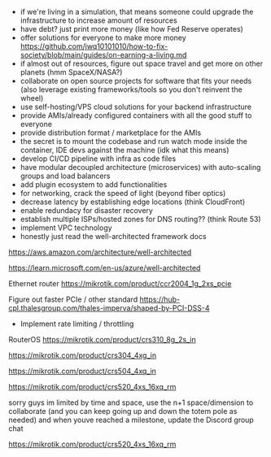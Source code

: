 - if we're living in a simulation, that means someone could upgrade the infrastructure to increase amount of resources
- have debt? just print more money (like how Fed Reserve operates)
- offer solutions for everyone to make more money
  https://github.com/jwq10101010/how-to-fix-society/blob/main/guides/on-earning-a-living.md
- if almost out of resources, figure out space travel and get more on other planets (hmm SpaceX/NASA?)
- collaborate on open source projects for software that fits your needs (also leverage existing frameworks/tools so you don't reinvent the wheel)
- use self-hosting/VPS cloud solutions for your backend infrastructure
- provide AMIs/already configured containers with all the good stuff to everyone
- provide distribution format / marketplace for the AMIs
- the secret is to mount the codebase and run watch mode inside the container, IDE devs against the machine (idk what this means)
- develop CI/CD pipeline with infra as code files
- have modular decoupled architecture (microservices) with auto-scaling groups and load balancers
- add plugin ecosystem to add functionalities
- for networking, crack the speed of light (beyond fiber optics)
- decrease latency by establishing edge locations (think CloudFront)
- enable redundacy for disaster recovery
- establish multiple ISPs/hosted zones for DNS routing?? (think Route 53)
- implement VPC technology
- honestly just read the well-architected framework docs

https://aws.amazon.com/architecture/well-architected

https://learn.microsoft.com/en-us/azure/well-architected

Ethernet router
https://mikrotik.com/product/ccr2004_1g_2xs_pcie

Figure out faster PCIe / other standard
https://hub-cpl.thalesgroup.com/thales-imperva/shaped-by-PCI-DSS-4

- Implement rate limiting / throttling

RouterOS
https://mikrotik.com/product/crs310_8g_2s_in

https://mikrotik.com/product/crs304_4xg_in

https://mikrotik.com/product/crs504_4xq_in

https://mikrotik.com/product/crs520_4xs_16xq_rm

sorry guys im limited by time and space, use the n+1 space/dimension to collaborate (and you can keep going up and down the totem pole as needed) and when youve reached a milestone, update the Discord group chat

https://mikrotik.com/product/crs520_4xs_16xq_rm
